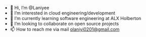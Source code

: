 - 👋 Hi, I’m @Laniyee
- 👀 I’m interested in cloud engineering/development 
- 🌱 I’m currently learning software engineering at ALX Holberton
- 💞️ I’m looking to collaborate on open source projects
- 📫 How to reach me via mail olaniyi0201@gmail.com

<!---
Laniyee/Laniyee is a ✨ special ✨ repository because its `README.md` (this file) appears on your GitHub profile.
You can click the Preview link to take a look at your changes.
--->
